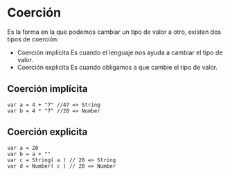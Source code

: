 # Coerción
Es la forma en la que podemos cambiar un tipo de valor a otro, existen dos tipos de coerción:

* Coerción implícita
Es cuando el lenguaje nos ayuda a cambiar el tipo de valor.
* Coerción explicita
Es cuando obligamos a que cambie el tipo de valor.

## Coerción implícita

```
var a = 4 + "7" //47 => String
var b = 4 * "7" //28 => Number
```

## Coerción explicita
```
var a = 20
var b = a + ""
var c = String( a ) // 20 => String
var d = Number( c ) // 20 => Number
```